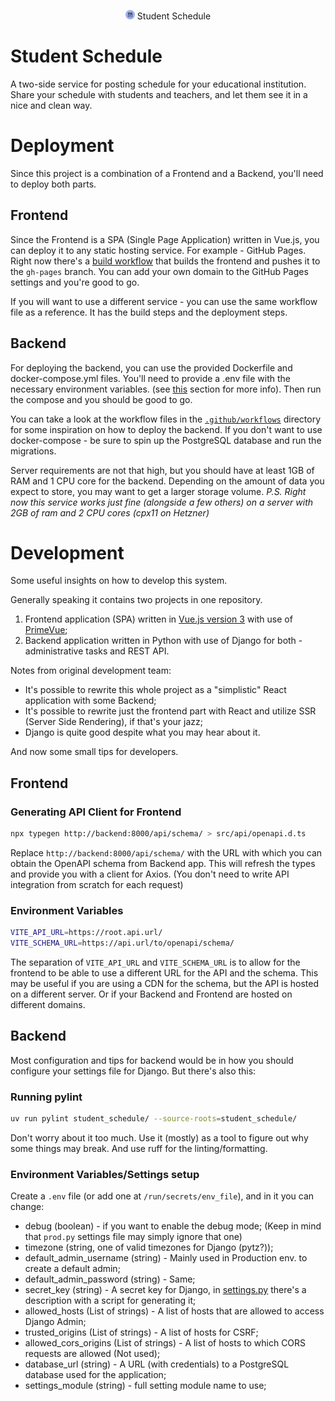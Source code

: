 <p align="center">
    <img max-width="256px" width="15rem" src="logo.svg" alt="Student Schedule Logo">
    Student Schedule
</p>

# Student Schedule
A two-side service for posting schedule for your educational institution.
Share your schedule with students and teachers, and let them see it in a nice and clean way.

# Deployment

Since this project is a combination of a Frontend and a Backend, you'll need to deploy both parts.

## Frontend

Since the Frontend is a SPA (Single Page Application) written in Vue.js, you can deploy it to any static hosting service.
For example - GitHub Pages.
Right now there's a [build workflow](/.github/workflows/frontend.yml) that builds the frontend and pushes it to the `gh-pages` branch.
You can add your own domain to the GitHub Pages settings and you're good to go.

If you will want to use a different service - you can use the same workflow file as a reference.
It has the build steps and the deployment steps.

## Backend

For deploying the backend, you can use the provided Dockerfile and docker-compose.yml files.
You'll need to provide a .env file with the necessary environment variables. (see [this](#environment-variablessettings-setup) section for more info).
Then run the compose and you should be good to go.

You can take a look at the workflow files in the [`.github/workflows`](/.github/workflows/) directory for some inspiration on how to deploy the backend.
If you don't want to use docker-compose - be sure to spin up the PostgreSQL database and run the migrations.

Server requirements are not that high, but you should have at least 1GB of RAM and 1 CPU core for the backend.
Depending on the amount of data you expect to store, you may want to get a larger storage volume.
*P.S. Right now this service works just fine (alongside a few others) on a server with 2GB of ram and 2 CPU cores (cpx11 on Hetzner)*


# Development
Some useful insights on how to develop this system.

Generally speaking it contains two projects in one repository.
1. Frontend application (SPA) written in [Vue.js version 3](https://vuejs.org/) with use of [PrimeVue](https://primevue.org/);
2. Backend application written in Python with use of Django for both - administrative tasks and REST API.

Notes from original development team:
- It's possible to rewrite this whole project as a "simplistic" React application with some Backend;
- It's possible to rewrite just the frontend part with React and utilize SSR (Server Side Rendering), if that's your jazz;
- Django is quite good despite what you may hear about it.

And now some small tips for developers.

## Frontend
### Generating API Client for Frontend
```bash
npx typegen http://backend:8000/api/schema/ > src/api/openapi.d.ts
```
Replace `http://backend:8000/api/schema/` with the URL with which you can obtain the OpenAPI schema from Backend app.
This will refresh the types and provide you with a client for Axios. (You don't need to write API integration from scratch for each request)

### Environment Variables
```bash
VITE_API_URL=https://root.api.url/
VITE_SCHEMA_URL=https://api.url/to/openapi/schema/
```
The separation of `VITE_API_URL` and `VITE_SCHEMA_URL` is to allow for the frontend to be able to use a different URL for the API and the schema.
This may be useful if you are using a CDN for the schema, but the API is hosted on a different server.
Or if your Backend and Frontend are hosted on different domains.

## Backend
Most configuration and tips for backend would be in how you should configure your settings file for Django.
But there's also this:
### Running pylint
```bash
uv run pylint student_schedule/ --source-roots=student_schedule/
```

Don't worry about it too much. Use it (mostly) as a tool to figure out why some things may break.
And use ruff for the linting/formatting.

### Environment Variables/Settings setup
Create a `.env` file (or add one at `/run/secrets/env_file`), and in it you can change:
- debug (boolean) - if you want to enable the debug mode; (Keep in mind that `prod.py` settings file may simply ignore that one)
- timezone (string, one of valid timezones for Django (pytz?));
- default_admin_username (string) - Mainly used in Production env. to create a default admin;
- default_admin_password (string) - Same;
- secret_key (string) - A secret key for Django, in [settings.py](/student_schedule/student_schedule/settings.py) there's a description with a script for generating it;
- allowed_hosts (List of strings) - A list of hosts that are allowed to access Django Admin;
- trusted_origins (List of strings) - A list of hosts for CSRF;
- allowed_cors_origins (List of strings) - A list of hosts to which CORS requests are allowed (Not used);
- database_url (string) - A URL (with credentials) to a PostgreSQL database used for the application;
- settings_module (string) - full setting module name to use;